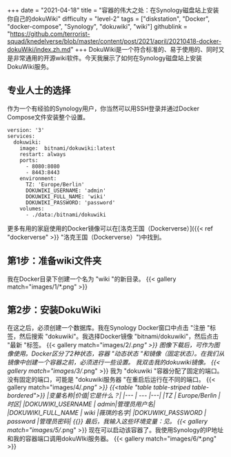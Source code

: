 +++
date = "2021-04-18"
title = "容器的伟大之处：在Synology磁盘站上安装你自己的dokuWiki"
difficulty = "level-2"
tags = ["diskstation", "Docker", "docker-compose", "Synology", "dokuwiki", "wiki"]
githublink = "https://github.com/terrorist-squad/knedelverse/blob/master/content/post/2021/april/20210418-docker-dokuWiki/index.zh.md"
+++
DokuWiki是一个符合标准的、易于使用的、同时又是非常通用的开源wiki软件。今天我展示了如何在Synology磁盘站上安装DokuWiki服务。
## 专业人士的选择
作为一个有经验的Synology用户，你当然可以用SSH登录并通过Docker Compose文件安装整个设置。
```
version: '3'
services:
  dokuwiki:
    image:  bitnami/dokuwiki:latest
    restart: always
    ports:
      - 8080:8080
      - 8443:8443
    environment:
      TZ: 'Europe/Berlin'
      DOKUWIKI_USERNAME: 'admin'
      DOKUWIKI_FULL_NAME: 'wiki'
      DOKUWIKI_PASSWORD: 'password'
    volumes:
      - ./data:/bitnami/dokuwiki

```
更多有用的家庭使用的Docker镜像可以在[洛克王国（Dockerverse）]({{< ref "dockerverse" >}} "洛克王国（Dockerverse）")中找到。
## 第1步：准备wiki文件夹
我在Docker目录下创建一个名为 "wiki "的新目录。
{{< gallery match="images/1/*.png" >}}

## 第2步：安装DokuWiki
在这之后，必须创建一个数据库。我在Synology Docker窗口中点击 "注册 "标签，然后搜索 "dokuwiki"。我选择Docker镜像 "bitnami/dokuwiki"，然后点击 "最新 "标签。
{{< gallery match="images/2/*.png" >}}
图像下载后，可作为图像使用。Docker区分了2种状态，容器 "动态状态 "和镜像（固定状态）。在我们从镜像中创建一个容器之前，必须进行一些设置。 我双击我的dokuwiki镜像。
{{< gallery match="images/3/*.png" >}}
我为 "dokuwiki "容器分配了固定的端口。没有固定的端口，可能是 "dokuwiki服务器 "在重启后运行在不同的端口。
{{< gallery match="images/4/*.png" >}}
{{<table "table table-striped table-bordered">}}
|变量名称|价值|它是什么？|
|--- | --- |---|
|TZ	| Europe/Berlin	|时区|
|DOKUWIKI_USERNAME	| admin|管理员用户名|
|DOKUWIKI_FULL_NAME |	wiki	|薇琪的名字|
|DOKUWIKI_PASSWORD	| password	|管理员密码|
{{</table>}}
最后，我输入这些环境变量：见。
{{< gallery match="images/5/*.png" >}}
现在可以启动该容器了。我使用Synology的IP地址和我的容器端口调用dokuWIki服务器。
{{< gallery match="images/6/*.png" >}}


